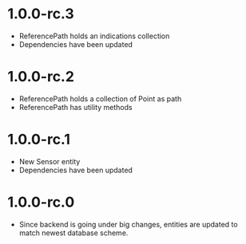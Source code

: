# 1.0.0-rc.3

* ReferencePath holds an indications collection
* Dependencies have been updated

# 1.0.0-rc.2

* ReferencePath holds a collection of Point as path
* ReferencePath has utility methods

# 1.0.0-rc.1

* New Sensor entity
* Dependencies have been updated

# 1.0.0-rc.0

* Since backend is going under big changes, entities are updated to match newest database scheme.
